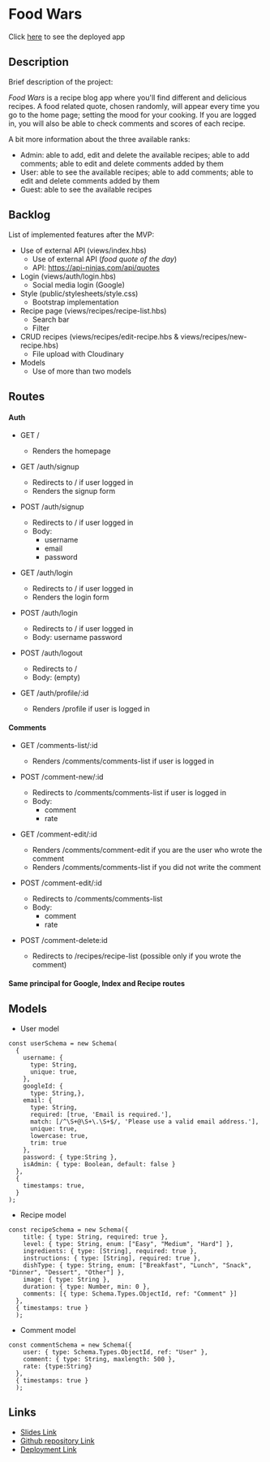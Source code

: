 # Food Wars
Click [here](http://food-wars-ironhack.herokuapp.com/) to see the deployed app

## Description
Brief description of the project:

*Food Wars* is a recipe blog app where you'll find different and delicious recipes. A food related quote, chosen randomly, will appear every time you go to the home page; setting the mood for your cooking. If you are logged in, you will also be able to check comments and scores of each recipe. 

A bit more information about the three available ranks:
- Admin: able to add, edit and delete the available recipes; able to add comments; able to edit and delete comments added by them
- User: able to see the available recipes; able to add comments; able to edit and delete comments added by them 
- Guest: able to see the available recipes


## Backlog
List of implemented features after the MVP:

- Use of external API (views/index.hbs)
    - Use of external API (*food quote of the day*)
    - API: https://api-ninjas.com/api/quotes
- Login (views/auth/login.hbs)
    - Social media login (Google)
- Style (public/stylesheets/style.css)
    - Bootstrap implementation 
- Recipe page (views/recipes/recipe-list.hbs)
    - Search bar
    - Filter
- CRUD recipes (views/recipes/edit-recipe.hbs & views/recipes/new-recipe.hbs)
    - File upload with Cloudinary
- Models
    - Use of more than two models

## Routes

#### Auth
- GET /
    - Renders the homepage

- GET /auth/signup

    - Redirects to / if user logged in
    - Renders the signup form 

- POST /auth/signup
    - Redirects to / if user logged in
    - Body:
        - username
        - email
        - password

- GET /auth/login
    - Redirects to / if user logged in
    - Renders the login form 

- POST /auth/login
    - Redirects to / if user logged in
    - Body:
        username
        password

- POST /auth/logout
    - Redirects to /
    - Body: (empty)

- GET /auth/profile/:id
    - Renders /profile if user is logged in

#### Comments
- GET /comments-list/:id
    - Renders /comments/comments-list if user is logged in

- POST /comment-new/:id
    - Redirects to /comments/comments-list if user is logged in
    - Body:
        - comment
        - rate

- GET /comment-edit/:id
    - Renders /comments/comment-edit if you are the user who wrote the comment
    - Renders /comments/comments-list if you did not write the comment

- POST /comment-edit/:id
    - Redirects to /comments/comments-list
    - Body:
        - comment
        - rate

- POST /comment-delete:id
    - Redirects to /recipes/recipe-list (possible only if you wrote the comment)

#### Same principal for Google, Index and Recipe routes

## Models
- User model
```
const userSchema = new Schema(
  {
    username: {
      type: String,
      unique: true,
    },
    googleId: {
      type: String,},
    email: {
      type: String,
      required: [true, 'Email is required.'],
      match: [/^\S+@\S+\.\S+$/, 'Please use a valid email address.'],
      unique: true,
      lowercase: true,
      trim: true
    },
    password: { type:String },
    isAdmin: { type: Boolean, default: false }
  },
  {
    timestamps: true,
  }
);
```

- Recipe model
```
const recipeSchema = new Schema({
    title: { type: String, required: true },
    level: { type: String, enum: ["Easy", "Medium", "Hard"] },
    ingredients: { type: [String], required: true },
    instructions: { type: [String], required: true },
    dishType: { type: String, enum: ["Breakfast", "Lunch", "Snack", "Dinner", "Dessert", "Other"] },
    image: { type: String },
    duration: { type: Number, min: 0 },
    comments: [{ type: Schema.Types.ObjectId, ref: "Comment" }]
  },
  { timestamps: true }
  );
  ```

- Comment model 
```
const commentSchema = new Schema({
    user: { type: Schema.Types.ObjectId, ref: "User" },
    comment: { type: String, maxlength: 500 },
    rate: {type:String}
  },
  { timestamps: true }
  );
```

## Links
- [Slides Link](#)
- [Github repository Link](https://github.com/alerodriguezabella/food-wars.git)
- [Deployment Link](http://food-wars-ironhack.herokuapp.com/)